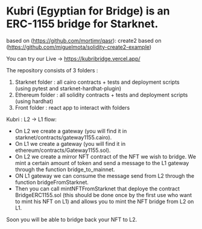 # Kubri (Egyptian for Bridge) is an ERC-1155 bridge for Starknet.
based on (https://github.com/mortimr/qasr):
create2 based on  (https://github.com/miguelmota/solidity-create2-example)

You can try our Live -> https://kubribridge.vercel.app/

The repository consists of 3 folders : 
1. Starknet folder : all cairo contracts + tests and deployment scripts (using pytest and starknet-hardhat-plugin)
2. Ethereum folder : all solidity contracts + tests and deployment scripts (using hardhat)
3. Front folder : react app to interact with folders


Kubri : L2 -> L1 flow:

- On L2 we create a gateway (you will find it in starknet/contracts/gateway1155.cairo).
- On L1 we create a gateway (you will find it in ethereum/contracts/Gateway1155.sol).
- On L2 we create a mirror NFT contract of the NFT we wish to bridge. We mint a certain amount of token and send a message to the L1 gateway through the function bridge_to_mainnet.
- ON L1 gateway we can consume the message send from L2 through the function bridgeFromStarknet.
- Then you can call mintNFTFromStarknet that deploye the contract BridgeERC1155.sol (this should be done once by the first use who want to mint his NFT on L1) and allows you to mint the NFT bridge from L2 on L1.

Soon you will be able to bridge back your NFT to L2.